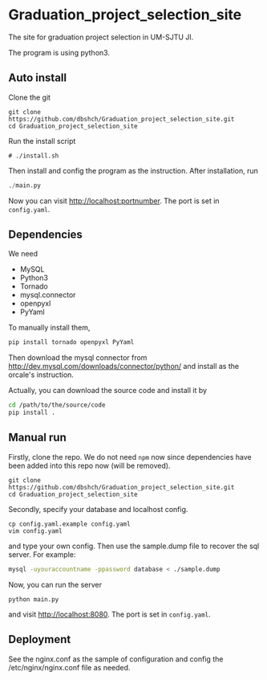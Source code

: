 # Graduation_project_selection_site

The site for graduation project selection in UM-SJTU JI.

The program is using python3.

## Auto install

Clone the git
```
git clone https://github.com/dbshch/Graduation_project_selection_site.git
cd Graduation_project_selection_site
```

Run the install script
```
# ./install.sh
```

Then install and config the program as the instruction.
After installation, run
```python
./main.py
```
Now you can visit <http://localhost:portnumber>. The port is set in `config.yaml`.

## Dependencies

We need

- MySQL
- Python3
- Tornado
- mysql.connector
- openpyxl
- PyYaml

To manually install them,

```python
pip install tornado openpyxl PyYaml
```

Then download the mysql connector from http://dev.mysql.com/downloads/connector/python/ and install as the orcale's instruction.

Actually, you can download the source code and install it by

```bash
cd /path/to/the/source/code
pip install .
```

## Manual run

Firstly, clone the repo. We do not need `npm` now since dependencies have been added into this repo now (will be removed).

```
git clone https://github.com/dbshch/Graduation_project_selection_site.git
cd Graduation_project_selection_site
```

Secondly, specify your database and localhost config.

```
cp config.yaml.example config.yaml
vim config.yaml
```

and type your own config. Then use the sample.dump file to recover the sql server. For example:

```bash
mysql -uyouraccountname -ppassword database < ./sample.dump 
```

Now, you can run the server

```
python main.py
```

and visit <http://localhost:8080>. The port is set in `config.yaml`.

## Deployment

See the nginx.conf as the sample of configuration and config the /etc/nginx/nginx.conf file as needed.

